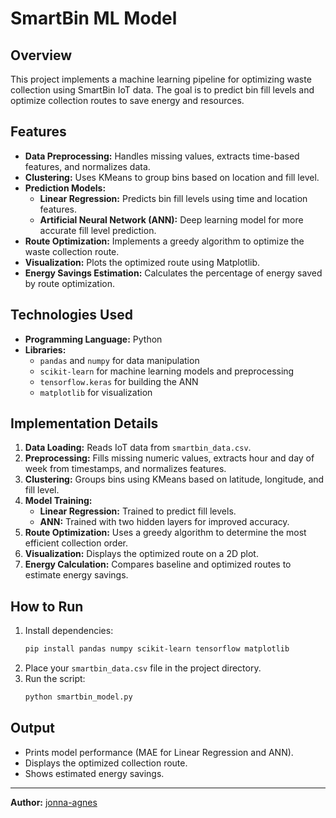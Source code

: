 # SmartBin ML Model

## Overview

This project implements a machine learning pipeline for optimizing waste collection using SmartBin IoT data. The goal is to predict bin fill levels and optimize collection routes to save energy and resources.

## Features

- **Data Preprocessing:** Handles missing values, extracts time-based features, and normalizes data.
- **Clustering:** Uses KMeans to group bins based on location and fill level.
- **Prediction Models:**
  - **Linear Regression:** Predicts bin fill levels using time and location features.
  - **Artificial Neural Network (ANN):** Deep learning model for more accurate fill level prediction.
- **Route Optimization:** Implements a greedy algorithm to optimize the waste collection route.
- **Visualization:** Plots the optimized route using Matplotlib.
- **Energy Savings Estimation:** Calculates the percentage of energy saved by route optimization.

## Technologies Used

- **Programming Language:** Python
- **Libraries:**
  - `pandas` and `numpy` for data manipulation
  - `scikit-learn` for machine learning models and preprocessing
  - `tensorflow.keras` for building the ANN
  - `matplotlib` for visualization

## Implementation Details

1. **Data Loading:** Reads IoT data from `smartbin_data.csv`.
2. **Preprocessing:** Fills missing numeric values, extracts hour and day of week from timestamps, and normalizes features.
3. **Clustering:** Groups bins using KMeans based on latitude, longitude, and fill level.
4. **Model Training:**
   - **Linear Regression:** Trained to predict fill levels.
   - **ANN:** Trained with two hidden layers for improved accuracy.
5. **Route Optimization:** Uses a greedy algorithm to determine the most efficient collection order.
6. **Visualization:** Displays the optimized route on a 2D plot.
7. **Energy Calculation:** Compares baseline and optimized routes to estimate energy savings.

## How to Run

1. Install dependencies:
   ```bash
   pip install pandas numpy scikit-learn tensorflow matplotlib
   ```
2. Place your `smartbin_data.csv` file in the project directory.
3. Run the script:
   ```bash
   python smartbin_model.py
   ```

## Output

- Prints model performance (MAE for Linear Regression and ANN).
- Displays the optimized collection route.
- Shows estimated energy savings.

---

**Author:** [jonna-agnes](https://github.com/jonna-agnes)

